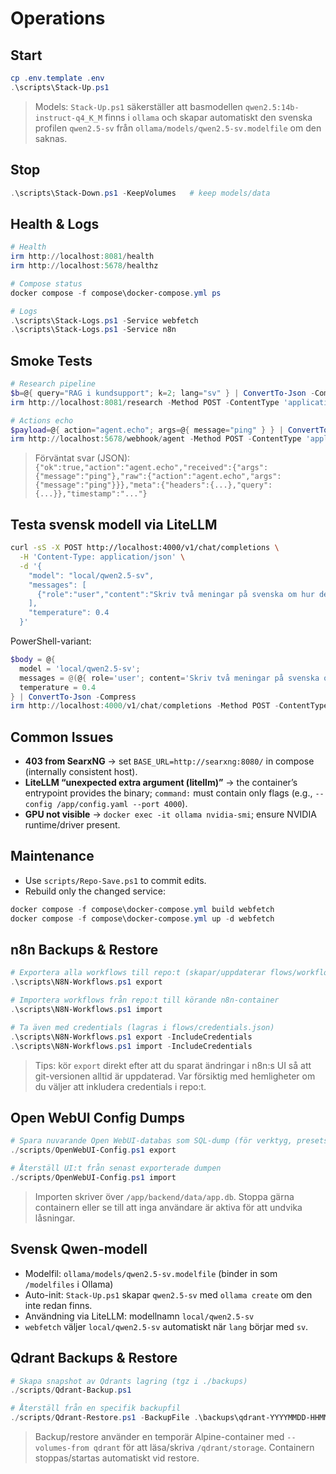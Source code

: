 # Operations

## Start
```powershell
cp .env.template .env
.\scripts\Stack-Up.ps1
```

> Models: `Stack-Up.ps1` säkerställer att basmodellen `qwen2.5:14b-instruct-q4_K_M` finns i `ollama` och skapar automatiskt den svenska profilen `qwen2.5-sv` från `ollama/models/qwen2.5-sv.modelfile` om den saknas.

## Stop
```powershell
.\scripts\Stack-Down.ps1 -KeepVolumes   # keep models/data
```

## Health & Logs
```powershell
# Health
irm http://localhost:8081/health
irm http://localhost:5678/healthz

# Compose status
docker compose -f compose\docker-compose.yml ps

# Logs
.\scripts\Stack-Logs.ps1 -Service webfetch
.\scripts\Stack-Logs.ps1 -Service n8n
```

## Smoke Tests
```powershell
# Research pipeline
$b=@{ query="RAG i kundsupport"; k=2; lang="sv" } | ConvertTo-Json -Compress
irm http://localhost:8081/research -Method POST -ContentType 'application/json' -Body $b

# Actions echo
$payload=@{ action="agent.echo"; args=@{ message="ping" } } | ConvertTo-Json -Compress
irm http://localhost:5678/webhook/agent -Method POST -ContentType 'application/json' -Body $payload
```

> Förväntat svar (JSON): `{"ok":true,"action":"agent.echo","received":{"args":{"message":"ping"},"raw":{"action":"agent.echo","args":{"message":"ping"}}},"meta":{"headers":{...},"query":{...}},"timestamp":"..."}`

## Testa svensk modell via LiteLLM

```bash
curl -sS -X POST http://localhost:4000/v1/chat/completions \
  -H 'Content-Type: application/json' \
  -d '{
    "model": "local/qwen2.5-sv",
    "messages": [
      {"role":"user","content":"Skriv två meningar på svenska om hur denna modell används i plattformen."}
    ],
    "temperature": 0.4
  }'
```

PowerShell-variant:

```powershell
$body = @{ 
  model = 'local/qwen2.5-sv';
  messages = @(@{ role='user'; content='Skriv två meningar på svenska om hur denna modell används i plattformen.' });
  temperature = 0.4
} | ConvertTo-Json -Compress
irm http://localhost:4000/v1/chat/completions -Method POST -ContentType 'application/json' -Body $body
```

## Common Issues
- **403 from SearxNG** → set `BASE_URL=http://searxng:8080/` in compose (internally consistent host).
- **LiteLLM “unexpected extra argument (litellm)”** → the container’s entrypoint provides the binary; `command:` must contain only flags (e.g., `--config /app/config.yaml --port 4000`).
- **GPU not visible** → `docker exec -it ollama nvidia-smi`; ensure NVIDIA runtime/driver present.

## Maintenance
- Use `scripts/Repo-Save.ps1` to commit edits.
- Rebuild only the changed service:
```powershell
docker compose -f compose\docker-compose.yml build webfetch
docker compose -f compose\docker-compose.yml up -d webfetch
```

## n8n Backups & Restore

```powershell
# Exportera alla workflows till repo:t (skapar/uppdaterar flows/workflows/*.json)
.\scripts\N8N-Workflows.ps1 export

# Importera workflows från repo:t till körande n8n-container
.\scripts\N8N-Workflows.ps1 import

# Ta även med credentials (lagras i flows/credentials.json)
.\scripts\N8N-Workflows.ps1 export -IncludeCredentials
.\scripts\N8N-Workflows.ps1 import -IncludeCredentials
```

> Tips: kör `export` direkt efter att du sparat ändringar i n8n:s UI så att git-versionen alltid är uppdaterad. Var försiktig med hemligheter om du väljer att inkludera credentials i repo:t.

## Open WebUI Config Dumps

```powershell
# Spara nuvarande Open WebUI-databas som SQL-dump (för verktyg, presets m.m.)
./scripts/OpenWebUI-Config.ps1 export

# Återställ UI:t från senast exporterade dumpen
./scripts/OpenWebUI-Config.ps1 import
```

> Importen skriver över `/app/backend/data/app.db`. Stoppa gärna containern eller
se till att inga användare är aktiva för att undvika låsningar.

## Svensk Qwen-modell

- Modelfil: `ollama/models/qwen2.5-sv.modelfile` (binder in som `/modelfiles` i Ollama)
- Auto-init: `Stack-Up.ps1` skapar `qwen2.5-sv` med `ollama create` om den inte redan finns.
- Användning via LiteLLM: modellnamn `local/qwen2.5-sv`
- `webfetch` väljer `local/qwen2.5-sv` automatiskt när `lang` börjar med `sv`.

## Qdrant Backups & Restore

```powershell
# Skapa snapshot av Qdrants lagring (tgz i ./backups)
./scripts/Qdrant-Backup.ps1

# Återställ från en specifik backupfil
./scripts/Qdrant-Restore.ps1 -BackupFile .\backups\qdrant-YYYYMMDD-HHMMSS.tgz
```

> Backup/restore använder en temporär Alpine-container med `--volumes-from qdrant` för
> att läsa/skriva `/qdrant/storage`. Containern stoppas/startas automatiskt vid restore.
